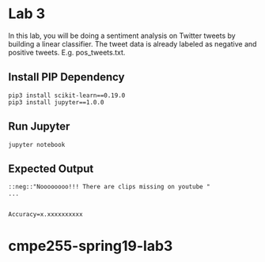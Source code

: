 # Lab 3

In this lab, you will be doing a sentiment analysis on Twitter tweets by building a linear classifier. The tweet data is already labeled as negative and positive tweets. E.g. pos_tweets.txt.

## Install PIP Dependency

```
pip3 install scikit-learn==0.19.0
pip3 install jupyter==1.0.0
```

## Run Jupyter

```
jupyter notebook
```

## Expected Output

```
::neg::"Noooooooo!!! There are clips missing on youtube "
...


Accuracy=x.xxxxxxxxxx
```
# cmpe255-spring19-lab3
